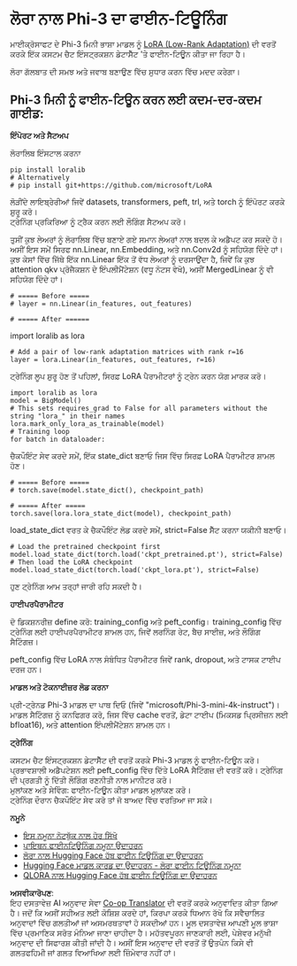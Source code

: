 <!--
CO_OP_TRANSLATOR_METADATA:
{
  "original_hash": "50b6a55a0831b417835087d8b57759fe",
  "translation_date": "2025-07-17T06:30:48+00:00",
  "source_file": "md/03.FineTuning/FineTuning_Lora.md",
  "language_code": "pa"
}
-->
# **ਲੋਰਾ ਨਾਲ Phi-3 ਦਾ ਫਾਈਨ-ਟਿਊਨਿੰਗ**

ਮਾਈਕ੍ਰੋਸਾਫਟ ਦੇ Phi-3 ਮਿਨੀ ਭਾਸ਼ਾ ਮਾਡਲ ਨੂੰ [LoRA (Low-Rank Adaptation)](https://github.com/microsoft/LoRA?WT.mc_id=aiml-138114-kinfeylo) ਦੀ ਵਰਤੋਂ ਕਰਕੇ ਇੱਕ ਕਸਟਮ ਚੈਟ ਇੰਸਟ੍ਰਕਸ਼ਨ ਡੇਟਾਸੈੱਟ 'ਤੇ ਫਾਈਨ-ਟਿਊਨ ਕੀਤਾ ਜਾ ਰਿਹਾ ਹੈ।

ਲੋਰਾ ਗੱਲਬਾਤ ਦੀ ਸਮਝ ਅਤੇ ਜਵਾਬ ਬਣਾਉਣ ਵਿੱਚ ਸੁਧਾਰ ਕਰਨ ਵਿੱਚ ਮਦਦ ਕਰੇਗਾ।

## Phi-3 ਮਿਨੀ ਨੂੰ ਫਾਈਨ-ਟਿਊਨ ਕਰਨ ਲਈ ਕਦਮ-ਦਰ-ਕਦਮ ਗਾਈਡ:

**ਇੰਪੋਰਟ ਅਤੇ ਸੈਟਅਪ**

ਲੋਰਾਲਿਬ ਇੰਸਟਾਲ ਕਰਨਾ

```
pip install loralib
# Alternatively
# pip install git+https://github.com/microsoft/LoRA

```

ਲੋੜੀਂਦੇ ਲਾਇਬ੍ਰੇਰੀਆਂ ਜਿਵੇਂ datasets, transformers, peft, trl, ਅਤੇ torch ਨੂੰ ਇੰਪੋਰਟ ਕਰਕੇ ਸ਼ੁਰੂ ਕਰੋ।  
ਟ੍ਰੇਨਿੰਗ ਪ੍ਰਕਿਰਿਆ ਨੂੰ ਟ੍ਰੈਕ ਕਰਨ ਲਈ ਲੌਗਿੰਗ ਸੈਟਅਪ ਕਰੋ।

ਤੁਸੀਂ ਕੁਝ ਲੇਅਰਾਂ ਨੂੰ ਲੋਰਾਲਿਬ ਵਿੱਚ ਬਣਾਏ ਗਏ ਸਮਾਨ ਲੇਅਰਾਂ ਨਾਲ ਬਦਲ ਕੇ ਅਡੈਪਟ ਕਰ ਸਕਦੇ ਹੋ। ਅਸੀਂ ਇਸ ਸਮੇਂ ਸਿਰਫ nn.Linear, nn.Embedding, ਅਤੇ nn.Conv2d ਨੂੰ ਸਹਿਯੋਗ ਦਿੰਦੇ ਹਾਂ। ਕੁਝ ਕੇਸਾਂ ਵਿੱਚ ਜਿੱਥੇ ਇੱਕ nn.Linear ਇੱਕ ਤੋਂ ਵੱਧ ਲੇਅਰਾਂ ਨੂੰ ਦਰਸਾਉਂਦਾ ਹੈ, ਜਿਵੇਂ ਕਿ ਕੁਝ attention qkv ਪ੍ਰੋਜੈਕਸ਼ਨ ਦੇ ਇੰਪਲੀਮੈਂਟੇਸ਼ਨ (ਵਧੂ ਨੋਟਸ ਵੇਖੋ), ਅਸੀਂ MergedLinear ਨੂੰ ਵੀ ਸਹਿਯੋਗ ਦਿੰਦੇ ਹਾਂ।

```
# ===== Before =====
# layer = nn.Linear(in_features, out_features)
```

```
# ===== After ======
```

import loralib as lora

```
# Add a pair of low-rank adaptation matrices with rank r=16
layer = lora.Linear(in_features, out_features, r=16)
```

ਟ੍ਰੇਨਿੰਗ ਲੂਪ ਸ਼ੁਰੂ ਹੋਣ ਤੋਂ ਪਹਿਲਾਂ, ਸਿਰਫ਼ LoRA ਪੈਰਾਮੀਟਰਾਂ ਨੂੰ ਟ੍ਰੇਨ ਕਰਨ ਯੋਗ ਮਾਰਕ ਕਰੋ।

```
import loralib as lora
model = BigModel()
# This sets requires_grad to False for all parameters without the string "lora_" in their names
lora.mark_only_lora_as_trainable(model)
# Training loop
for batch in dataloader:
```

ਚੈਕਪੌਇੰਟ ਸੇਵ ਕਰਦੇ ਸਮੇਂ, ਇੱਕ state_dict ਬਣਾਓ ਜਿਸ ਵਿੱਚ ਸਿਰਫ਼ LoRA ਪੈਰਾਮੀਟਰ ਸ਼ਾਮਲ ਹੋਣ।

```
# ===== Before =====
# torch.save(model.state_dict(), checkpoint_path)
```  
```
# ===== After =====
torch.save(lora.lora_state_dict(model), checkpoint_path)
```

load_state_dict ਵਰਤ ਕੇ ਚੈਕਪੌਇੰਟ ਲੋਡ ਕਰਦੇ ਸਮੇਂ, strict=False ਸੈੱਟ ਕਰਨਾ ਯਕੀਨੀ ਬਣਾਓ।

```
# Load the pretrained checkpoint first
model.load_state_dict(torch.load('ckpt_pretrained.pt'), strict=False)
# Then load the LoRA checkpoint
model.load_state_dict(torch.load('ckpt_lora.pt'), strict=False)
```

ਹੁਣ ਟ੍ਰੇਨਿੰਗ ਆਮ ਤਰ੍ਹਾਂ ਜਾਰੀ ਰਹਿ ਸਕਦੀ ਹੈ।

**ਹਾਈਪਰਪੈਰਾਮੀਟਰ**

ਦੋ ਡਿਕਸ਼ਨਰੀਜ਼ define ਕਰੋ: training_config ਅਤੇ peft_config। training_config ਵਿੱਚ ਟ੍ਰੇਨਿੰਗ ਲਈ ਹਾਈਪਰਪੈਰਾਮੀਟਰ ਸ਼ਾਮਲ ਹਨ, ਜਿਵੇਂ ਲਰਨਿੰਗ ਰੇਟ, ਬੈਚ ਸਾਈਜ਼, ਅਤੇ ਲੌਗਿੰਗ ਸੈਟਿੰਗਜ਼।

peft_config ਵਿੱਚ LoRA ਨਾਲ ਸੰਬੰਧਿਤ ਪੈਰਾਮੀਟਰ ਜਿਵੇਂ rank, dropout, ਅਤੇ ਟਾਸਕ ਟਾਈਪ ਦਰਜ ਹਨ।

**ਮਾਡਲ ਅਤੇ ਟੋਕਨਾਈਜ਼ਰ ਲੋਡ ਕਰਨਾ**

ਪ੍ਰੀ-ਟ੍ਰੇਨਡ Phi-3 ਮਾਡਲ ਦਾ ਪਾਥ ਦਿਓ (ਜਿਵੇਂ "microsoft/Phi-3-mini-4k-instruct")। ਮਾਡਲ ਸੈਟਿੰਗਜ਼ ਨੂੰ ਕਨਫਿਗਰ ਕਰੋ, ਜਿਸ ਵਿੱਚ cache ਵਰਤੋਂ, ਡੇਟਾ ਟਾਈਪ (ਮਿਕਸਡ ਪ੍ਰਿਸੀਜ਼ਨ ਲਈ bfloat16), ਅਤੇ attention ਇੰਪਲੀਮੈਂਟੇਸ਼ਨ ਸ਼ਾਮਲ ਹਨ।

**ਟ੍ਰੇਨਿੰਗ**

ਕਸਟਮ ਚੈਟ ਇੰਸਟ੍ਰਕਸ਼ਨ ਡੇਟਾਸੈੱਟ ਦੀ ਵਰਤੋਂ ਕਰਕੇ Phi-3 ਮਾਡਲ ਨੂੰ ਫਾਈਨ-ਟਿਊਨ ਕਰੋ। ਪ੍ਰਭਾਵਸ਼ਾਲੀ ਅਡੈਪਟੇਸ਼ਨ ਲਈ peft_config ਵਿੱਚ ਦਿੱਤੇ LoRA ਸੈਟਿੰਗਜ਼ ਦੀ ਵਰਤੋਂ ਕਰੋ। ਟ੍ਰੇਨਿੰਗ ਦੀ ਪ੍ਰਗਤੀ ਨੂੰ ਦਿੱਤੀ ਲੌਗਿੰਗ ਰਣਨੀਤੀ ਨਾਲ ਮਾਨੀਟਰ ਕਰੋ।  
ਮੁਲਾਂਕਣ ਅਤੇ ਸੇਵਿੰਗ: ਫਾਈਨ-ਟਿਊਨ ਕੀਤਾ ਮਾਡਲ ਮੁਲਾਂਕਣ ਕਰੋ।  
ਟ੍ਰੇਨਿੰਗ ਦੌਰਾਨ ਚੈਕਪੌਇੰਟ ਸੇਵ ਕਰੋ ਤਾਂ ਜੋ ਬਾਅਦ ਵਿੱਚ ਵਰਤਿਆ ਜਾ ਸਕੇ।

**ਨਮੂਨੇ**  
- [ਇਸ ਨਮੂਨਾ ਨੋਟਬੁੱਕ ਨਾਲ ਹੋਰ ਸਿੱਖੋ](../../../../code/03.Finetuning/Phi_3_Inference_Finetuning.ipynb)  
- [ਪਾਇਥਨ ਫਾਈਨਟਿਊਨਿੰਗ ਨਮੂਨਾ ਉਦਾਹਰਨ](../../../../code/03.Finetuning/FineTrainingScript.py)  
- [ਲੋਰਾ ਨਾਲ Hugging Face ਹੱਬ ਫਾਈਨ ਟਿਊਨਿੰਗ ਦਾ ਉਦਾਹਰਨ](../../../../code/03.Finetuning/Phi-3-finetune-lora-python.ipynb)  
- [Hugging Face ਮਾਡਲ ਕਾਰਡ ਦਾ ਉਦਾਹਰਨ - ਲੋਰਾ ਫਾਈਨ ਟਿਊਨਿੰਗ ਨਮੂਨਾ](https://huggingface.co/microsoft/Phi-3-mini-4k-instruct/blob/main/sample_finetune.py)  
- [QLORA ਨਾਲ Hugging Face ਹੱਬ ਫਾਈਨ ਟਿਊਨਿੰਗ ਦਾ ਉਦਾਹਰਨ](../../../../code/03.Finetuning/Phi-3-finetune-qlora-python.ipynb)

**ਅਸਵੀਕਾਰੋਪਣ**:  
ਇਹ ਦਸਤਾਵੇਜ਼ AI ਅਨੁਵਾਦ ਸੇਵਾ [Co-op Translator](https://github.com/Azure/co-op-translator) ਦੀ ਵਰਤੋਂ ਕਰਕੇ ਅਨੁਵਾਦਿਤ ਕੀਤਾ ਗਿਆ ਹੈ। ਜਦੋਂ ਕਿ ਅਸੀਂ ਸਹੀਅਤ ਲਈ ਕੋਸ਼ਿਸ਼ ਕਰਦੇ ਹਾਂ, ਕਿਰਪਾ ਕਰਕੇ ਧਿਆਨ ਰੱਖੋ ਕਿ ਸਵੈਚਾਲਿਤ ਅਨੁਵਾਦਾਂ ਵਿੱਚ ਗਲਤੀਆਂ ਜਾਂ ਅਸਮਰਥਤਾਵਾਂ ਹੋ ਸਕਦੀਆਂ ਹਨ। ਮੂਲ ਦਸਤਾਵੇਜ਼ ਆਪਣੀ ਮੂਲ ਭਾਸ਼ਾ ਵਿੱਚ ਪ੍ਰਮਾਣਿਕ ਸਰੋਤ ਮੰਨਿਆ ਜਾਣਾ ਚਾਹੀਦਾ ਹੈ। ਮਹੱਤਵਪੂਰਨ ਜਾਣਕਾਰੀ ਲਈ, ਪੇਸ਼ੇਵਰ ਮਨੁੱਖੀ ਅਨੁਵਾਦ ਦੀ ਸਿਫਾਰਸ਼ ਕੀਤੀ ਜਾਂਦੀ ਹੈ। ਅਸੀਂ ਇਸ ਅਨੁਵਾਦ ਦੀ ਵਰਤੋਂ ਤੋਂ ਉਤਪੰਨ ਕਿਸੇ ਵੀ ਗਲਤਫਹਿਮੀ ਜਾਂ ਗਲਤ ਵਿਆਖਿਆ ਲਈ ਜ਼ਿੰਮੇਵਾਰ ਨਹੀਂ ਹਾਂ।